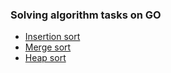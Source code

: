 
### Solving algorithm tasks on GO


 - [Insertion sort](insertion_sort/main.go)
 - [Merge sort](merge_sort/main.go)
 - [Heap sort](heap_sort/main.go)
